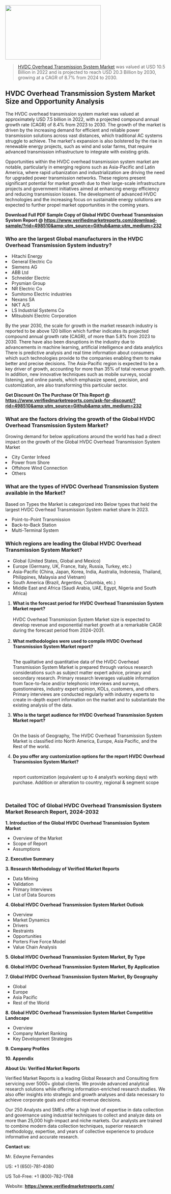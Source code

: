 
<img src="https://ffe5etoiles.com/wp-content/uploads/2024/12/MST1-300x171.png" alt="" width="300" height="171" class="alignnone size-medium wp-image-20088" /><blockquote><p><p><a href="https://www.verifiedmarketreports.com/download-sample/?rid=498510&utm_source=Github&utm_medium=232" target="_blank">HVDC Overhead Transmission System Market</a> was valued at USD 10.5 Billion in 2022 and is projected to reach USD 20.3 Billion by 2030, growing at a CAGR of 8.7% from 2024 to 2030.</p></blockquote><p><h2>HVDC Overhead Transmission System Market Size and Opportunity Analysis</h2><p>The HVDC overhead transmission system market was valued at approximately USD 7.5 billion in 2022, with a projected compound annual growth rate (CAGR) of 8.4% from 2023 to 2030. The growth of the market is driven by the increasing demand for efficient and reliable power transmission solutions across vast distances, which traditional AC systems struggle to achieve. The market's expansion is also bolstered by the rise in renewable energy projects, such as wind and solar farms, that require advanced transmission infrastructure to integrate with existing grids.</p><p>Opportunities within the HVDC overhead transmission system market are notable, particularly in emerging regions such as Asia-Pacific and Latin America, where rapid urbanization and industrialization are driving the need for upgraded power transmission networks. These regions present significant potential for market growth due to their large-scale infrastructure projects and government initiatives aimed at enhancing energy efficiency and reducing transmission losses. The development of advanced HVDC technologies and the increasing focus on sustainable energy solutions are expected to further propel market opportunities in the coming years.</p></p><p class=""><strong>Download Full PDF Sample Copy of Global HVDC Overhead Transmission System Report @ <a href="https://www.verifiedmarketreports.com/download-sample/?rid=498510&amp;utm_source=Github&amp;utm_medium=232" target="_blank">https://www.verifiedmarketreports.com/download-sample/?rid=498510&amp;utm_source=Github&amp;utm_medium=232</a></strong></p><h3 id="" class="">Who are the largest Global manufacturers in the HVDC Overhead Transmission System industry?</h3><p><li>Hitachi Energy</li><li> General Electric Co</li><li> Siemens AG</li><li> ABB Ltd</li><li> Schneider Electric</li><li> Prysmian Group</li><li> NR Electric Co</li><li> Sumitomo Electric industries</li><li> Nexans SA</li><li> NKT A/S</li><li> LS Industrial Systems Co</li><li> Mitsubishi Electric Corporation</li></p><div class=""><div class="" dir="" data-message-author-role="" data-message-id="" data-message-model-slug=""><div class=""><div class=""><div class=""><div class="" dir="" data-message-author-role="" data-message-id="" data-message-model-slug=""><div class=""><div class=""><p>By the year 2030, the scale for growth in the market research industry is reported to be above 120 billion which further indicates its projected compound annual growth rate (CAGR), of more than 5.8% from 2023 to 2030. There have also been disruptions in the industry due to advancements in machine learning, artificial intelligence and data analytics There is predictive analysis and real time information about consumers which such technologies provide to the companies enabling them to make better and precise decisions. The Asia-Pacific region is expected to be a key driver of growth, accounting for more than 35% of total revenue growth. In addition, new innovative techniques such as mobile surveys, social listening, and online panels, which emphasize speed, precision, and customization, are also transforming this particular sector.</p><p><strong>Get Discount On The Purchase Of This Report @&nbsp; <a href="https://www.verifiedmarketreports.com/ask-for-discount/?rid=498510&amp;utm_source=Github&amp;utm_medium=232" target="_blank">https://www.verifiedmarketreports.com/ask-for-discount/?rid=498510&amp;utm_source=Github&amp;utm_medium=232</a></strong></p></div></div></div></div></div></div></div></div><h3 id="" class="">What are the factors driving the growth of the Global HVDC Overhead Transmission System Market?</h3><p id="" class="">Growing demand for below applications around the world has had a direct impact on the growth of the Global HVDC Overhead Transmission System Market</p><p id="" class=""><li>City Center Infeed</li><li> Power from Shore</li><li> Offshore Wind Connection</li><li> Others</li></p><h3 id="" class="">What are the types of HVDC Overhead Transmission System available in the Market?</h3><p id="" class="">Based on Types the Market is categorized into Below types that held the largest HVDC Overhead Transmission System market share In 2023.</p><p id="" class=""><li>Point-to-Point Transmission</li><li> Back-to-Back Station</li><li> Multi-Terminal System</li></p><h3 id="" class="">Which regions are leading the Global HVDC Overhead Transmission System Market?</h3><ul><li>Global (United States, Global and Mexico)</li><li>Europe (Germany, UK, France, Italy, Russia, Turkey, etc.)</li><li>Asia-Pacific (China, Japan, Korea, India, Australia, Indonesia, Thailand, Philippines, Malaysia and Vietnam)</li><li>South America (Brazil, Argentina, Columbia, etc.)</li><li>Middle East and Africa (Saudi Arabia, UAE, Egypt, Nigeria and South Africa)</li></ul><p><ol><li><strong>What is the forecast period for HVDC Overhead Transmission System Market report?<br /></strong><br /><span data-sheets-root="1" data-sheets-value="{&quot;1&quot;:2,&quot;2&quot;:&quot;XXXX size is expected to develop revenue and exponential market growth at a remarkable CAGR during the forecast period from 2024&ndash;2030.&quot;}" data-sheets-userformat="{&quot;2&quot;:12674,&quot;4&quot;:{&quot;1&quot;:2,&quot;2&quot;:16776960},&quot;10&quot;:2,&quot;11&quot;:0,&quot;15&quot;:&quot;Arial&quot;,&quot;16&quot;:12}">HVDC Overhead Transmission System Market size is expected to develop revenue and exponential market growth at a remarkable CAGR during the forecast period from 2024&ndash;2031.</span><br /><br /></li><li><strong>What methodologies were used to compile HVDC Overhead Transmission System Market report?<br /><br /></strong><p>The qualitative and quantitative data of the&nbsp;HVDC Overhead Transmission System Market is prepared through various research considerations such as subject matter expert advice, primary and secondary research. Primary research leverages valuable information from face-to-face and/or telephonic interviews and surveys, questionnaires, industry expert opinion, KOLs, customers, and others. Primary interviews are conducted regularly with industry experts to create in-depth expert information on the market and to substantiate the existing analysis of the data.&nbsp;</p></li><li><strong>Who is the target audience for HVDC Overhead Transmission System Market report?<br /><br /></strong><p>On the basis of Geography, The&nbsp;HVDC Overhead Transmission System Market is classified into North America, Europe, Asia Pacific, and the Rest of the world.</p></li><li><strong>Do you offer any customization options for the report HVDC Overhead Transmission System Market?<br /><br /></strong><p>report customization (equivalent up to 4 analyst&rsquo;s working days) with purchase. Addition or alteration to country, regional &amp; segment scope</p><p>&nbsp;</p></li></ol></p><h3 id="" class="">Detailed TOC of Global HVDC Overhead Transmission System Market Research Report, 2024-2032</h3><p id="" class=""><strong>1. Introduction of the Global HVDC Overhead Transmission System Market</strong></p><ul><li>Overview of the Market</li><li>Scope of Report</li><li>Assumptions</li></ul><p id="" class=""><strong>2. Executive Summary</strong></p><p id="" class=""><strong>3. Research Methodology of&nbsp;Verified Market Reports</strong></p><ul><li>Data Mining</li><li>Validation</li><li>Primary Interviews</li><li>List of Data Sources</li></ul><p id="" class=""><strong>4. Global HVDC Overhead Transmission System Market Outlook</strong></p><ul><li>Overview</li><li>Market Dynamics</li><li>Drivers</li><li>Restraints</li><li>Opportunities</li><li>Porters Five Force Model</li><li>Value Chain Analysis</li></ul><p id="" class=""><strong>5. Global HVDC Overhead Transmission System Market, By&nbsp;Type</strong></p><p id="" class=""><strong>6. Global HVDC Overhead Transmission System Market, By Application</strong></p><p id="" class=""><strong>7. Global HVDC Overhead Transmission System Market, By Geography</strong></p><ul><li>Global</li><li>Europe</li><li>Asia Pacific</li><li>Rest of the World</li></ul><p id="" class=""><strong>8. Global HVDC Overhead Transmission System Market Competitive Landscape</strong></p><ul><li>Overview</li><li>Company Market Ranking</li><li>Key Development Strategies</li></ul><p id="" class=""><strong>9. Company Profiles</strong></p><p id="" class=""><strong>10. Appendix</strong></p><p id="" class=""><strong>About Us: Verified Market Reports</strong></p><p id="" class="">Verified Market Reports is a leading Global Research and Consulting firm servicing over 5000+ global clients. We provide advanced analytical research solutions while offering information-enriched research studies. We also offer insights into strategic and growth analyses and data necessary to achieve corporate goals and critical revenue decisions.</p><p id="" class="">Our 250 Analysts and SMEs offer a high level of expertise in data collection and governance using industrial techniques to collect and analyze data on more than 25,000 high-impact and niche markets. Our analysts are trained to combine modern data collection techniques, superior research methodology, expertise, and years of collective experience to produce informative and accurate research.</p><p id="" class=""><strong>Contact us:</strong></p><p id="" class="">Mr. Edwyne Fernandes</p><p id="" class="">US: +1 (650)-781-4080</p><p id="" class="">US Toll-Free: +1 (800)-782-1768</p><p id="" class="">Website: <a target="" data-test-app-aware-link=""><strong>https://www.verifiedmarketreports.com/</strong></a></p>
